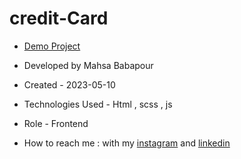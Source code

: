 # credit-Card

- [Demo Project](  https://mahsabbpour.github.io/credit-Card/)

- Developed by Mahsa Babapour

- Created - 2023-05-10

- Technologies Used - Html , scss , js 

- Role - Frontend

- How to reach me : with my [instagram](https://www.instagram.com/mahsabbpour.web) and [linkedin](https://www.linkedin.com/in/mahsa-bbpour-643b-77258)
